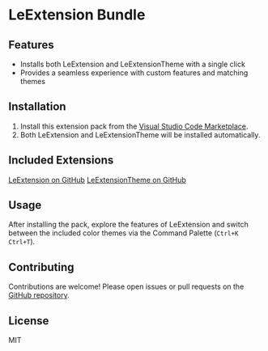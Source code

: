 # LeExtension Bundle

## Features

- Installs both LeExtension and LeExtensionTheme with a single click
- Provides a seamless experience with custom features and matching themes

## Installation

1. Install this extension pack from the [Visual Studio Code Marketplace](https://marketplace.visualstudio.com/items?itemName=SahithBodla.leextension-bundle).
2. Both LeExtension and LeExtensionTheme will be installed automatically.

## Included Extensions

  [LeExtension on GitHub](https://github.com/bodlasahith/LeExtension)
  [LeExtensionTheme on GitHub](https://github.com/bodlasahith/LeExtensionTheme)

## Usage

After installing the pack, explore the features of LeExtension and switch between the included color themes via the Command Palette (`Ctrl+K Ctrl+T`).

## Contributing

Contributions are welcome! Please open issues or pull requests on the [GitHub repository](https://github.com/bodlasahith/LeExtensionBundle).

## License

MIT
